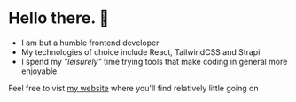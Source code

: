 # Hello there. 🧙

- I am but a humble frontend developer
- My technologies of choice include React, TailwindCSS and Strapi
- I spend my *"leisurely"* time trying tools that make coding in general more enjoyable

Feel free to vist [my website](https://sizwe.vercel.app/) where you'll find relatively little going on
